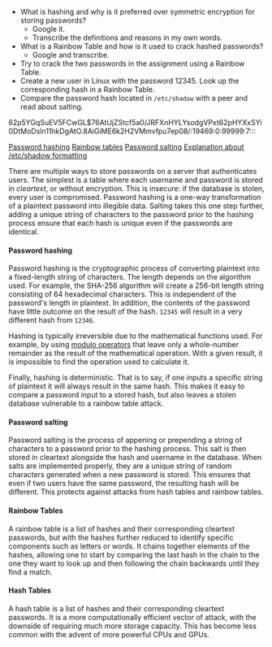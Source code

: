 * What is hashing and why is it preferred over symmetric encryption for storing passwords?
	* Google it.
	* Transcribe the definitions and reasons in my own words.
* What is a Rainbow Table and how is it used to crack hashed passwords?
	* Google and transcribe.
* Try to crack the two passwords in the assignment using a Rainbow Table.
* Create a new user in Linux with the password 12345. Look up the corresponding hash in a Rainbow Table.
* Compare the password hash located in `/etc/shadow` with a peer and read about salting.

$6$2p5YGqSuEV5FCwGL$76AtUjZStcf5a0/JRFXnHYLYsodgVPxt62pHYXxSYi0DtMoDsln11hkDgAtO.8AiGiME6k2H2VMmvfpu7ep08/:19469:0:99999:7:::

[Password hashing](https://auth0.com/blog/hashing-passwords-one-way-road-to-security/)
[Rainbow tables](https://nordvpn.com/nl/blog/what-is-rainbow-table-attack/)
[Password salting](https://auth0.com/blog/adding-salt-to-hashing-a-better-way-to-store-passwords/)
[Explanation about /etc/shadow formatting](https://www.cyberciti.biz/faq/understanding-etcshadow-file/)


There are multiple ways to store passwords on a server that authenticates users. The simplest is a table where each username and password is stored in *cleartext*, or without encryption. This is insecure: if the database is stolen, every user is compromised. Password hashing is a one-way transformation of a plaintext password into illegible data. Salting takes this one step further, adding a unique string of characters to the password prior to the hashing process ensure that each hash is unique even if the passwords are identical.

#### Password hashing
Password hashing is the cryptographic process of converting plaintext into a fixed-length string of characters. The length depends on the algorithm used. For example, the SHA-256 algorithm will create a 256-bit length string consisting of 64 hexadecimal characters. This is independent of the password's length in plaintext. In addition, the contents of the password have little outcome on the result of the hash. `12345` will result in a very different hash from `12346`.

Hashing is typically irreversible due to the mathematical functions used. For example, by using [modulo operators](https://www.khanacademy.org/computing/computer-science/cryptography/modarithmetic/a/what-is-modular-arithmetic) that leave only a whole-number remainder as the result of the mathematical operation. With a given result, it is impossible to find the operation used to calculate it.

Finally, hashing is deterministic. That is to say, if one inputs a specific string of plaintext it will always result in the same hash. This makes it easy to compare a password input to a stored hash, but also leaves a stolen database vulnerable to a rainbow table attack.

#### Password salting
Password salting is the process of appening or prepending a string of characters to a password prior to the hashing process. This salt is then stored in cleartext alongside the hash and username in the database. When salts are implemented properly, they are a unique string of random characters generated when a new password is stored. This ensures that even if two users have the same password, the resulting hash will be different. This protects against attacks from hash tables and rainbow tables.

#### Rainbow Tables
A rainbow table is a list of hashes and their corresponding cleartext passwords, but with the hashes further reduced to identify specific components such as letters or words. It chains together elements of the hashes, allowing one to start by comparing the last hash in the chain to the one they want to look up and then following the chain backwards until they find a match.

#### Hash Tables
A hash table is a list of hashes and their corresponding cleartext passwords. It is a more computationally efficient vector of attack, with the downside of requiring much more storage capacity. This has become less common with the advent of more powerful CPUs and GPUs.

